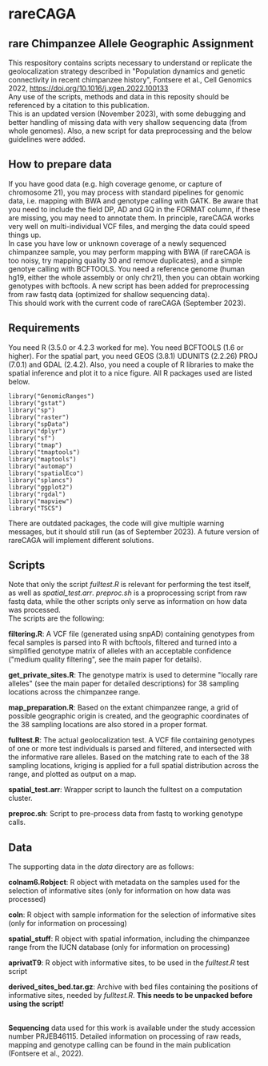 # rareCAGA
## rare Chimpanzee Allele Geographic Assignment

This respository contains scripts necessary to understand or replicate the geolocalization strategy described in "Population dynamics and genetic connectivity in recent chimpanzee history", Fontsere et al., Cell Genomics 2022, https://doi.org/10.1016/j.xgen.2022.100133 \
Any use of the scripts, methods and data in this reposity should be referenced by a citation to this publication. \
This is an updated version (November 2023), with some debugging and better handling of missing data with very shallow sequencing data (from whole genomes). Also, a new script for data preprocessing and the below guidelines were added.

## How to prepare data

If you have good data (e.g. high coverage genome, or capture of chromosome 21), you may process with standard pipelines for genomic data, i.e. mapping with BWA and genotype calling with GATK. Be aware that you need to include the field DP, AD and GQ in the FORMAT column, if these are missing, you may need to annotate them. In principle, rareCAGA works very well on multi-individual VCF files, and merging the data could speed things up. \
In case you have low or unknown coverage of a newly sequenced chimpanzee sample, you may perform mapping with BWA (if rareCAGA is too noisy, try mapping quality 30 and remove duplicates), and a simple genotye calling with BCFTOOLS. You need a reference genome (human hg19, either the whole assembly or only chr21), then you can obtain working genotypes with bcftools. A new script has been added for preprocessing from raw fastq data (optimized for shallow sequencing data). \
This should work with the current code of rareCAGA (September 2023).


## Requirements

You need R (3.5.0 or 4.2.3 worked for me). You need BCFTOOLS (1.6 or higher). For the spatial part, you need GEOS (3.8.1) UDUNITS (2.2.26) PROJ (7.0.1) and GDAL (2.4.2). Also, you need a couple of R libraries to make the spatial inference and plot it to a nice figure. All R packages used are listed below.
```
library("GenomicRanges")
library("gstat")
library("sp")
library("raster")
library("spData")
library("dplyr")
library("sf")
library("tmap")
library("tmaptools")
library("maptools")
library("automap")
library("spatialEco")
library("splancs")
library("ggplot2")
library("rgdal")
library("mapview")
library("TSCS")
```

There are outdated packages, the code will give multiple warning messages, but it should still run (as of September 2023). A future version of rareCAGA will implement different solutions.


## Scripts
Note that only the script *fulltest.R* is relevant for performing the test itself, as well as *spatial_test.arr*. *preproc.sh* is a proprocessing script from raw fastq data, while the other scripts only serve as information on how data was processed.\
The scripts are the following:

<b>filtering.R</b>: A VCF file (generated using snpAD) containing genotypes from fecal samples is parsed into R with bcftools, filtered and turned into a simplified genotype matrix of alleles with an acceptable confidence ("medium quality filtering", see the main paper for details).

<b>get_private_sites.R</b>: The genotype matrix is used to determine "locally rare alleles" (see the main paper for detailed descriptions) for 38 sampling locations across the chimpanzee range.

<b>map_preparation.R</b>: Based on the extant chimpanzee range, a grid of possible geographic origin is created, and the geographic coordinates of the 38 sampling locations are also stored in a proper format.

<b>fulltest.R</b>: The actual geolocalization test. A VCF file containing genotypes of one or more test individuals is parsed and filtered, and intersected with the informative rare alleles. Based on the matching rate to each of the 38 sampling locations, kriging is applied for a full spatial distribution across the range, and plotted as output on a map.

<b>spatial_test.arr</b>: Wrapper script to launch the fulltest on a computation cluster.

<b>preproc.sh</b>: Script to pre-process data from fastq to working genotype calls.


## Data
The supporting data in the *data* directory are as follows:

<b>colnam6.Robject</b>: R object with metadata on the samples used for the selection of informative sites (only for information on how data was processed)

<b>coln</b>: R object with sample information for the selection of informative sites (only for information on processing)

<b>spatial_stuff</b>: R object with spatial information, including the chimpanzee range from the IUCN database (only for information on processing)

<b>aprivatT9</b>: R object with informative sites, to be used in the *fulltest.R* test script

<b>derived_sites_bed.tar.gz</b>: Archive with bed files containing the positions of informative sites, needed by *fulltest.R*. <b>This needs to be unpacked before using the script!</b>

\
<b>Sequencing</b> data used for this work is available under the study accession number PRJEB46115. Detailed information on processing of raw reads, mapping and genotype calling can be found in the main publication (Fontsere et al., 2022).
